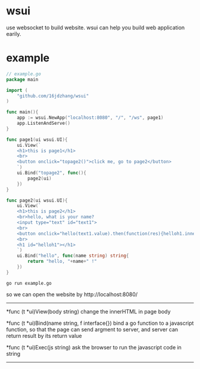  wsui
===
use websocket to build website.
wsui can help you build web application earily.

# example
```Go
// example.go
package main

import (
	"github.com/16jdzhang/wsui"
)

func main(){
	app := wsui.NewApp("localhost:8080", "/", "/ws", page1)
	app.ListenAndServe()
}

func page1(ui wsui.UI){
	ui.View(`
	<h1>this is page1</h1>
	<br>
	<button onclick="topage2()">click me, go to page2</button>
	`)
	ui.Bind("topage2", func(){
		page2(ui)
	})
}

func page2(ui wsui.UI){
	ui.View(`
	<h1>this is page2</h1>
	<br>hello, what is your name?
	<input type="text" id="text1">
	<br>
	<button onclick="hello(text1.value).then(function(res){helloh1.innerHTML = res;})">click me, </button>
	<br>
	<h1 id="helloh1"></h1>
	`)
	ui.Bind("hello", func(name string) string{
		return "hello, "+name+" !"
	})
}
```
	go run example.go
so we can open the website by http://localhost:8080/

--------

*func (t *ui)View(body string)
change the innerHTML in page body

*func (t *ui)Bind(name string, f interface{})
bind a go function to a javascript function, so that the page can send argment to server, and server can return result by its return value

*func (t *ui)Exec(js string)
ask the browser to run the javascript code in string

-----------